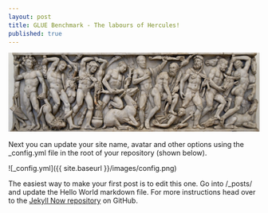 ```yaml
---
layout: post
title: GLUE Benchmark - The labours of Hercules!
published: true
---
```


![The 12 Labours of Hercules](https://github.com/skyprince999/skyprince999.github.io/blob/master/images/Twelve_Labours_Altemps_Inv8642.jpg)


Next you can update your site name, avatar and other options using the _config.yml file in the root of your repository (shown below).

![_config.yml]({{ site.baseurl }}/images/config.png)

The easiest way to make your first post is to edit this one. Go into /_posts/ and update the Hello World markdown file. For more instructions head over to the [Jekyll Now repository](https://github.com/barryclark/jekyll-now) on GitHub.
